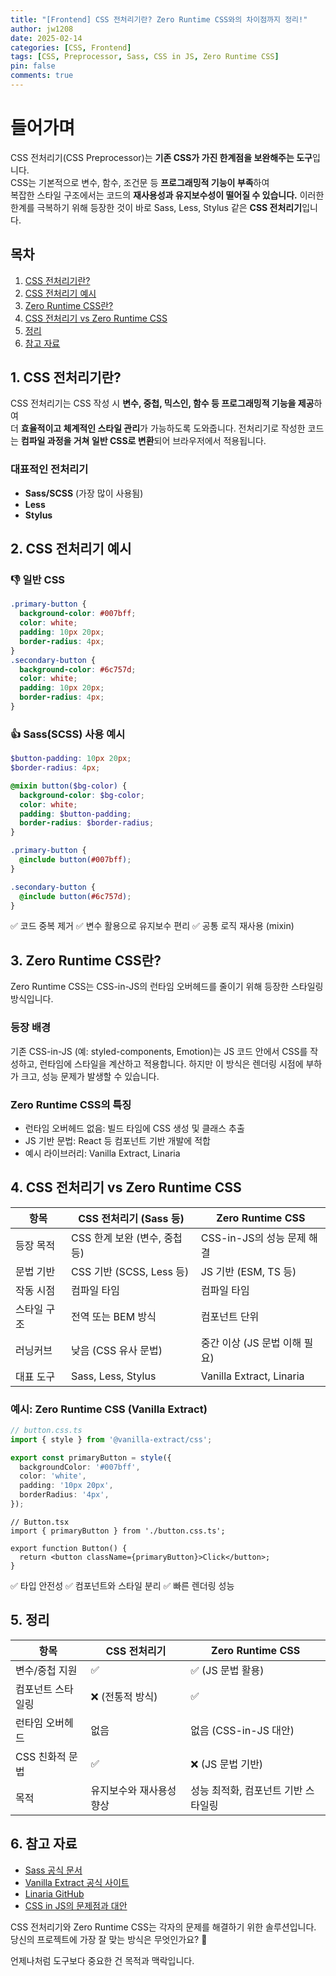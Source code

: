 ```yaml
---
title: "[Frontend] CSS 전처리기란? Zero Runtime CSS와의 차이점까지 정리!"
author: jw1208
date: 2025-02-14
categories: [CSS, Frontend]
tags: [CSS, Preprocessor, Sass, CSS in JS, Zero Runtime CSS]
pin: false
comments: true
---
```


# 들어가며

CSS 전처리기(CSS Preprocessor)는 **기존 CSS가 가진 한계점을 보완해주는 도구**입니다.  
CSS는 기본적으로 변수, 함수, 조건문 등 **프로그래밍적 기능이 부족**하여  
복잡한 스타일 구조에서는 코드의 **재사용성과 유지보수성이 떨어질 수 있습니다.**
이러한 한계를 극복하기 위해 등장한 것이 바로 Sass, Less, Stylus 같은 **CSS 전처리기**입니다.

## 목차
1. [CSS 전처리기란?](#1-css-전처리기란)
2. [CSS 전처리기 예시](#2-css-전처리기-예시)
3. [Zero Runtime CSS란?](#3-zero-runtime-css란)
4. [CSS 전처리기 vs Zero Runtime CSS](#4-css-전처리기-vs-zero-runtime-css)
5. [정리](#5-정리)
6. [참고 자료](#6-참고-자료)

## 1. CSS 전처리기란?
CSS 전처리기는 CSS 작성 시 **변수, 중첩, 믹스인, 함수 등 프로그래밍적 기능을 제공**하여  
더 **효율적이고 체계적인 스타일 관리**가 가능하도록 도와줍니다.
전처리기로 작성한 코드는 **컴파일 과정을 거쳐 일반 CSS로 변환**되어 브라우저에서 적용됩니다.

### 대표적인 전처리기
- **Sass/SCSS** (가장 많이 사용됨)
- **Less**
- **Stylus**

## 2. CSS 전처리기 예시
### 👎 일반 CSS
```css
.primary-button {
  background-color: #007bff;
  color: white;
  padding: 10px 20px;
  border-radius: 4px;
}
.secondary-button {
  background-color: #6c757d;
  color: white;
  padding: 10px 20px;
  border-radius: 4px;
}
```

### 👍 Sass(SCSS) 사용 예시
```scss
$button-padding: 10px 20px;
$border-radius: 4px;

@mixin button($bg-color) {
  background-color: $bg-color;
  color: white;
  padding: $button-padding;
  border-radius: $border-radius;
}

.primary-button {
  @include button(#007bff);
}

.secondary-button {
  @include button(#6c757d);
}
```

✅ 코드 중복 제거
✅ 변수 활용으로 유지보수 편리
✅ 공통 로직 재사용 (mixin)

## 3. Zero Runtime CSS란?
Zero Runtime CSS는 CSS-in-JS의 런타임 오버헤드를 줄이기 위해 등장한 스타일링 방식입니다.

### 등장 배경
기존 CSS-in-JS (예: styled-components, Emotion)는 JS 코드 안에서 CSS를 작성하고,
런타임에 스타일을 계산하고 적용합니다.
하지만 이 방식은 렌더링 시점에 부하가 크고, 성능 문제가 발생할 수 있습니다.

### Zero Runtime CSS의 특징
- 런타임 오버헤드 없음: 빌드 타임에 CSS 생성 및 클래스 추출
- JS 기반 문법: React 등 컴포넌트 기반 개발에 적합
- 예시 라이브러리: Vanilla Extract, Linaria

## 4. CSS 전처리기 vs Zero Runtime CSS

| 항목 | CSS 전처리기 (Sass 등) | Zero Runtime CSS |
|------|------------------------|-----------------|
| 등장 목적 | CSS 한계 보완 (변수, 중첩 등) | CSS-in-JS의 성능 문제 해결 |
| 문법 기반 | CSS 기반 (SCSS, Less 등) | JS 기반 (ESM, TS 등) |
| 작동 시점 | 컴파일 타임 | 컴파일 타임 |
| 스타일 구조 | 전역 또는 BEM 방식 | 컴포넌트 단위 |
| 러닝커브 | 낮음 (CSS 유사 문법) | 중간 이상 (JS 문법 이해 필요) |
| 대표 도구 | Sass, Less, Stylus | Vanilla Extract, Linaria |

### 예시: Zero Runtime CSS (Vanilla Extract)
```typescript
// button.css.ts
import { style } from '@vanilla-extract/css';

export const primaryButton = style({
  backgroundColor: '#007bff',
  color: 'white',
  padding: '10px 20px',
  borderRadius: '4px',
});
```

```tsx
// Button.tsx
import { primaryButton } from './button.css.ts';

export function Button() {
  return <button className={primaryButton}>Click</button>;
}
```

✅ 타입 안전성
✅ 컴포넌트와 스타일 분리
✅ 빠른 렌더링 성능

## 5. 정리

| 항목 | CSS 전처리기 | Zero Runtime CSS |
|------|--------------|------------------|
| 변수/중첩 지원 | ✅ | ✅ (JS 문법 활용) |
| 컴포넌트 스타일링 | ❌ (전통적 방식) | ✅ |
| 런타임 오버헤드 | 없음 | 없음 (CSS-in-JS 대안) |
| CSS 친화적 문법 | ✅ | ❌ (JS 문법 기반) |
| 목적 | 유지보수와 재사용성 향상 | 성능 최적화, 컴포넌트 기반 스타일링 |

## 6. 참고 자료
- [Sass 공식 문서](https://sass-lang.com/)
- [Vanilla Extract 공식 사이트](https://vanilla-extract.style/)
- [Linaria GitHub](https://github.com/callstack/linaria)
- [CSS in JS의 문제점과 대안](https://d2.naver.com/helloworld/8540176)

CSS 전처리기와 Zero Runtime CSS는 각자의 문제를 해결하기 위한 솔루션입니다.
당신의 프로젝트에 가장 잘 맞는 방식은 무엇인가요? 🤔

언제나처럼 도구보다 중요한 건 목적과 맥락입니다.